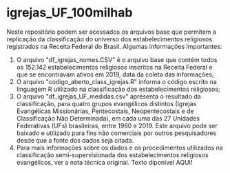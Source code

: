 # igrejas_UF_100milhab

Neste repositório podem ser acessados os arquivos base que permitem a replicação da classificação do universo dos estabelecimentos religiosos registrados na Receita Federal do Brasil. Algumas informações importantes:
  1. O arquivo "df_igrejas_nomes.CSV" é o arquivo base que contém todos os 152.142 estabelecimentos religiosos inscritos na Receita Federal e que se encontravam ativos em 2019, data da coleta das informações;
  2. O arquivo "codigo_aberto_class_igrejas.R" informa o código escrito na linguagem R utilizado na classificação dos estabelecimentos religiosos; 
  3. O arquivo "df_igrejas_UF_medidas.csv" apresenta o resultado da classificação, para quatro grupos evangélicos distintos (Igrejas Evangélicas Missionárias, Pentecostais, Neopentecostais e de Classificação Não Determinada), em cada uma das 27 Unidades Federativas (UFs) brasileiras, entre 1960 e 2019. Este arquivo pode ser baixado e utilizado para fins não comerciais por outros pesquisadores desde que a fonte dos dados seja citada. 
  4. Para mais informações sobre os dados e os procedimentos utilizados na classificação semi-supervisionada dos estabelecimentos religiosos evangélicos, ver a nota técnica original. Texto diponível AQUI!

 

